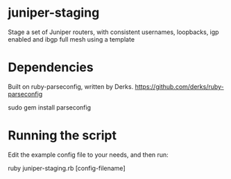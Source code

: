 juniper-staging
===============

Stage a set of Juniper routers, with consistent usernames, loopbacks, igp enabled and ibgp full mesh using a template


Dependencies
============

Built on ruby-parseconfig, written by Derks.  https://github.com/derks/ruby-parseconfig

sudo gem install parseconfig


Running the script
==================

Edit the example config file to your needs, and then run:

ruby juniper-staging.rb [config-filename]
